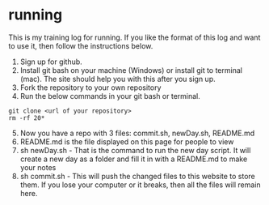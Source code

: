 # running

This is my training log for running.  If you like the format of this log and want to use it, then follow the instructions below.

1. Sign up for github.
2. Install git bash on your machine (Windows) or install git to terminal (mac).  The site should help you with this after you sign up.
3. Fork the repository to your own repository
4. Run the below commands in your git bash or terminal.
```
git clone <url of your repository>
rm -rf 20*
```
5. Now you have a repo with 3 files: commit.sh, newDay.sh, README.md
6. README.md is the file displayed on this page for people to view
7. sh newDay.sh     - That is the command to run the new day script.  It will create a new day as a folder and fill it in with a README.md to make your notes
8. sh commit.sh     - This will push the changed files to this website to store them.  If you lose your computer or it breaks, then all the files will remain here.
